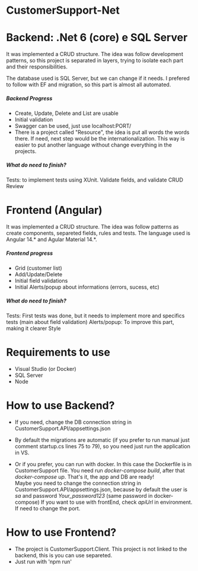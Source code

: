 # CustomerSupport-Net

# Backend: .Net 6 (core) e SQL Server

It was implemented a CRUD structure. The idea was follow development patterns, so this project is separated in layers, trying to isolate each part and their responsibilities.

The database used is SQL Server, but we can change if it needs. I prefered to follow with EF and migration, so this part is almost all automated.

##### Backend Progress
- Create, Update, Delete and List are usable
- Initial validation 
- Swagger can be used, just use localhost:PORT/ 
- There is a project called "Resource", the idea is put all words the words there. If need, next step would be the internationalization. This way is easier to put another language without change everything in the projects.

##### What do need to finish?
Tests: to implement tests using XUnit. Validate fields, and validate CRUD
Review

# Frontend (Angular)

It was implemented a CRUD structure. The idea was follow patterns as create components, separeted fields, rules and tests.
The language used is Angular 14.* and Agular Material 14.*.

##### Frontend progress
- Grid (customer list)
- Add/Update/Delete
- Initial field validations 
- Initial Alerts/popup about informations (errors, sucess, etc)

##### What do need to finish?
Tests: First tests was done, but it needs to implement more and specifics tests (main about field validation)
Alerts/popup: To improve this part, making it clearer
Style

# Requirements to use
- Visual Studio (or Docker)
- SQL Server
- Node


# How to use Backend?
- If you need, change the DB connection string in CustomerSupport.API/appsettings.json
- By default the migrations are automatic (if you prefer to run manual just comment startup.cs lines 75 to 79), so you need just run the application in VS.

- Or if you prefer, you can run with docker. 
	In this case the Dockerfile is in CustomerSupport file.
	You need run *docker-compose build*, after that *docker-compose up*. That's it, the app and DB are ready!	
	Maybe you need to change the connection string in CustomerSupport.API/appsettings.json, because by default the user is *sa* and password *Your_password123* (same password in docker-compose)
	If you want to use with frontEnd, check *apiUrl* in environment. If need to change the port.

# How to use Frontend?
- The project is CustomerSupport.Client. This project is not linked to the backend, this is you can use separeted.
- Just run with 'npm run'
